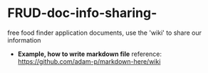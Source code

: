 # FRUD-doc-info-sharing-
free food finder application documents, use the 'wiki' to share our information
* **Example, how to write markdown file** reference: https://github.com/adam-p/markdown-here/wiki
